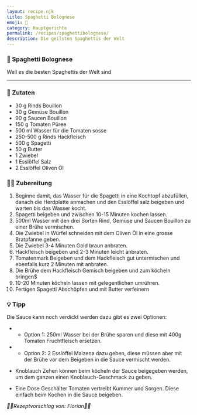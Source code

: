 ```yaml
---
layout: recipe.njk
title: Spaghetti Bolognese
emoji: 🍝
category: Hauptgerichte
permalink: /recipes/spaghettibolognese/
description: Die geilsten Spaghettis der Welt
---
```


### 🍝 Spaghetti Bolognese

Weil es die besten Spaghettis der Welt sind

---

### 🛒 Zutaten

- 30 g Rinds Bouillon
- 30 g Gemüse Bouillon
- 90 g Saucen Bouillon
- 150 g Tomaten Püree
- 500 ml Wasser für die Tomaten sosse
- 250-500 g Rinds Hackfleisch
- 500 g Spagetti
- 50 g Butter
- 1 Zwiebel
- 1 Esslöffel Salz
- 2 Esslöffel Oliven Öl

### 👩‍🍳 Zubereitung

1. Beginne damit, das Wasser für die Spagetti in eine Kochtopf abzufüllen, danach die Herdplatte anmachen und den Esslöffel salz beigeben und warten bis das Wasser kocht.
2. Spagetti beigeben und zwischen 10-15 Minuten kochen lassen. 
3. 500ml Wasser mit den drei Sorten Rind, Gemüse und Saucen Bouillon zu einer Brühe vermischen.
4. Die Zwiebel in Würfel schneiden mit dem Oliven Öl in eine grosse Bratpfanne geben.
5. Die Zwiebel 3-4 Minuten Gold braun anbraten. 
6. Hackfleisch beigeben und 2-3 Minuten leicht anbraten. 
7. Tomatenmark Beigeben und dem Hackfleisch gut untermischen und ebenfalls kurz 2 Minuten mit anbraten. 
8. Die Brühe dem Hackfleisch Gemisch beigeben und zum köcheln bringen$
9. 10-20 Minuten köcheln lassen mit gelegentlichen umrühren. 
10. Fertigen Spagetti Abschöpfen und mit Butter verfeinern

### 💡 Tipp

Die Sauce kann noch verdickt werden dazu gibt es zwei Optionen:
- * Option 1: 250ml Wasser bei der Brühe sparen und diese mit 400g Tomaten Fruchtfleisch ersetzen.
- * Option 2: 2 Esslöffel Maizena dazu geben, diese müssen aber mit der Brühe vor dem Beigeben in die Sauce vermischt werden.

* Knoblauch Zehen können beim köcheln der Sauce beigegeben werden, um dem ganzen einen Knoblauch-Geschmack zu geben.

* Eine Dose Geschälter Tomaten vertreibt Kummer und Sorgen. Diese einfach beim Kochen in die Sauce beigeben.


_👨‍🍳Rezeptvorschlag von: Florian👨‍🍳_